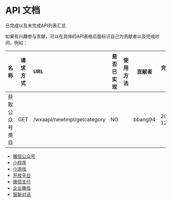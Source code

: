 # API 文档

已完成以及未完成API列表汇总

如果有兴趣参与贡献，可以在具体的API表格后面标识自己为贡献者以及完成时间，例如：

|          名称           | 请求方式 | URL                        | 是否已实现 | 使用方法 |贡献者|完成时间|
| :---------------------: | -------- | :------------------------- | ---------- | -------- |-------- |-------- |
| 获取公众号类目       | GET      | /wxaapi/newtmpl/getcategory            | NO         |   |bbang94| 2021-12-20|

- [微信公众号](./officialaccount.md)
- [小程序](./miniprogram.md)
- [小游戏](./minigame.md)
- [开放平台](./oplatform.md)
- [微信支付](./wxpay.md)
- [企业微信](./work.md)
- [智能对话](./aispeech.md)
